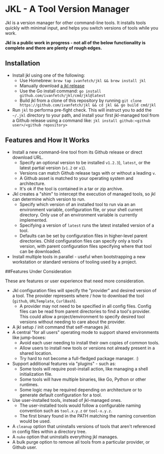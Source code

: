 # JKL - A Tool Version Manager

Jkl is a version manager for other command-line tools. It installs tools quickly with minimal input, and helps you switch versions of tools while you work.

**Jkl is a public work in progress - not all of the below functionality is complete and there are plenty of rough edges.**

## Installation

* Install jkl using one of the following:
	* Use Homebrew: `brew tap ivanfetch/jkl && brew install jkl`
	* Manually download [a jkl release](https://github.com/ivanfetch/jkl/releases)
	* Use the Go install command: `go install github.com/ivanfetch/jkl/cmd/jkl@latest`
	* Build jkl from a clone of this repository by running `git clone https://github.com/ivanfetch/jkl && cd jkl && go build cmd/jkl`
* Run `jkl` to performa pre-fight check. This will instruct you to add the `~/.jkl` directory to your path, and install your first jkl-managed tool from a Github release using a command like: `jkl install github:<github user>/<github repository>`

## Features and How It Works

* Install a new command-line tool from its Github release or direct download URL.
	* Specify an optional version to be installed `v1.2.3`), `latest`, or the latest partial version (`v1.2` or `v1`).
	* Versions can match Github release tags with or without a leading `v`.
	* A Github asset is matched to your operating system and architecture.
	* It's ok if the tool is contained in a tar or zip archive.
* Jkl creates a "shim" to intercept the execution of managed tools, so jkl can determine which version to run.
	* Specify which version of an installed tool to run via an an environment variable, configuration file, or your shell current directory. Only use of an environment variable is currently implemented.
	* Specifying a version of `latest` runs the latest installed version of a tool.
	* Defaults can be set by configuration files in higher-level parent directories. Child configuration files can specify only a tool's version, with parent configuration files specifying where that tool can be downloaded.
* Install multiple tools in parallel - useful when bootstrapping a new workstation or standard versions of tooling used by a project.



##Features Under Consideration

These are features or user experience that need more consideration.

* Jkl configuration files will specify the "provider" and desired version of a tool. The provider represents where / how to download the tool (`github`, `URLTemplate`, `CurlBash`).
	* A provider may not need to be specified in all config files. Config files can be read from parent directories to find a tool's provider. This could allow a project/environment to specify desired tool versions without needing to care about the provider.
* A jkl setup / init command that self-manages jkl.
* A central "for all users" operating mode to support shared environments like jump-boxes:
	* Avoid each user needing to install their own copies of common tools.
	* Allow users to install new tools or versions not already present in a shared location.
	* Try hard to not become a full-fledged package manager. :)
* Support additional features via "plugins" - such as:
	* Some tools will require post-install action, like managing a shell initialization file.
	* Some tools will have multiple binaries, like Go, Python or other runtimes.
	* Some logic may be required depending on architecture or to generate default configuration for a tool.
* Use user-installed tools, instead of jkl-managed ones.
	* The user-installed tools would follow a configurable naming convention such as `tool.x.y.z` or `tool-x.y.z`.
	* The first binary found in the PATH matching the naming convention would be used.
* A `cleanup` option that uninstalls versions of tools that aren't referenced in config files within a directory tree.
* A `nuke` option that uninstalls everything jkl manages.
* A bulk purge option to remove all tools from a particular provider, or Github user.
